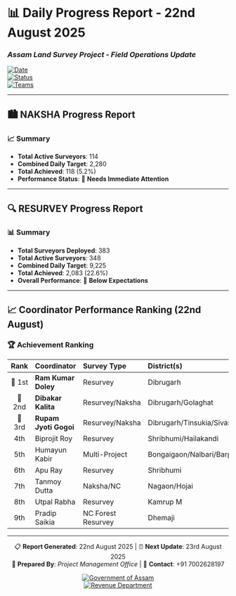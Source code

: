 # 📊 Daily Progress Report - **22nd August 2025**
### *Assam Land Survey Project - Field Operations Update*

[![Date](https://img.shields.io/badge/Report_Date-22nd_August_2025-blue)](https://github.com)  
[![Status](https://img.shields.io/badge/Status-Active_Operations-green)](https://github.com)  
[![Teams](https://img.shields.io/badge/Active_Teams-Multiple_Circles-orange)](https://github.com)  

---

## 🏙️ **NAKSHA Progress Report**

### 📈 **Summary**
- **Total Active Surveyors**: 114  
- **Combined Daily Target**: 2,280  
- **Total Achieved**: 118 (5.2%)  
- **Performance Status**: 🔴 **Needs Immediate Attention**  

---

## 🔍 **RESURVEY Progress Report**

### 📊 **Summary**
- **Total Surveyors Deployed**: 383  
- **Total Active Surveyors**: 348  
- **Combined Daily Target**: 9,225  
- **Total Achieved**: 2,083 (22.6%)  
- **Overall Performance**: 🔴 **Below Expectations**  

---

## 📈 **Coordinator Performance Ranking (22nd August)**  

### 🏆 Achievement Ranking  

| **Rank** | **Coordinator** | **Survey Type** | **District(s)** | **Target** | **Achieved** | **Rate** |
|:--------:|:----------------|:----------------|:----------------|:----------:|:------------:|:-------:|
| 🥇 1st | **Ram Kumar Doley** | Resurvey | Dibrugarh | 1,375 | **564** | **41.0%** |
| 🥈 2nd | **Dibakar Kalita** | Resurvey/Naksha | Dibrugarh/Golaghat | 695 | **207** | **29.8%** |
| 🥉 3rd | **Rupam Jyoti Gogoi** | Resurvey/Naksha | Dibrugarh/Tinsukia/Sivasagar | 1,825 | **453** | **24.8%** |
| 4th | Biprojit Roy | Resurvey | Shribhumi/Hailakandi | 1,925 | **404** | **21.0%** |
| 5th | Humayun Kabir | Multi-Project | Bongaigaon/Nalbari/Barpeta/Dhubri | 1,415 | **198** | **14.0%** |
| 6th | Apu Ray | Resurvey | Shribhumi | 2,125 | **264** | **12.4%** |
| 7th | Tanmoy Dutta | Naksha/NC | Nagaon/Hojai | 770 | **73** | **9.5%** |
| 8th | Utpal Rabha | Resurvey | Kamrup M | 720 | **38** | **5.3%** |
| 9th | Pradip Saikia | NC Forest Resurvey | Dhemaji | 600 | **0** | **0.0%** |

---

<div align="center">

📋 **Report Generated**: 22nd August 2025 | ⏰ **Next Update**: 23rd August 2025  
👤 **Prepared By**: *Project Management Office* | 📧 **Contact**: +91 7002628197  

[![Government of Assam](https://img.shields.io/badge/Government_of-Assam-green)](https://assam.gov.in)  
[![Revenue Department](https://img.shields.io/badge/Revenue-Department-blue)](https://revenue.assam.gov.in)  

</div>  
